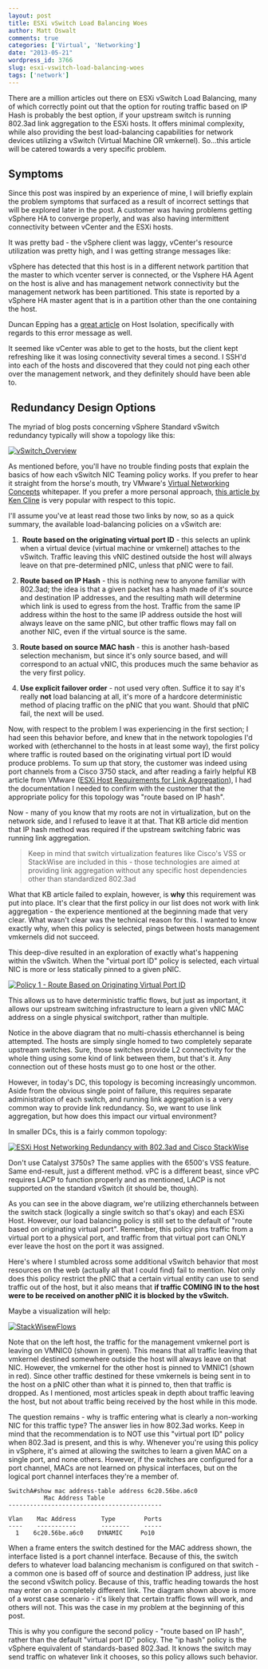 ```yaml
---
layout: post
title: ESXi vSwitch Load Balancing Woes
author: Matt Oswalt
comments: true
categories: ['Virtual', 'Networking']
date: "2013-05-21"
wordpress_id: 3766
slug: esxi-vswitch-load-balancing-woes
tags: ['network']
---
```



There are a million articles out there on ESXi vSwitch Load Balancing, many of which correctly point out that the option for routing traffic based on IP Hash is probably the best option, if your upstream switch is running 802.3ad link aggregation to the ESXi hosts. It offers minimal complexity, while also providing the best load-balancing capabilities for network devices utilizing a vSwitch (Virtual Machine OR vmkernel). So...this article will be catered towards a very specific problem.

## Symptoms

Since this post was inspired by an experience of mine, I will briefly explain the problem symptoms that surfaced as a result of incorrect settings that will be explored later in the post. A customer was having problems getting vSphere HA to converge properly, and was also having intermittent connectivity between vCenter and the ESXi hosts.

It was pretty bad - the vSphere client was laggy, vCenter's resource utilization was pretty high, and I was getting strange messages like:


  vSphere has detected that this host is in a different network partition that the master to which vcenter server is connected, or the Vsphere HA Agent on the host is alive and has management network connectivity but the management network has been partitioned. This state is reported by a vSphere HA master agent that is in a partition other than the one containing the host.

Duncan Epping has a [great article](http://www.yellow-bricks.com/vmware-high-availability-deepdiv/#HA-50isolated) on Host Isolation, specifically with regards to this error message as well.

It seemed like vCenter was able to get to the hosts, but the client kept refreshing like it was losing connectivity several times a second. I SSH'd into each of the hosts and discovered that they could not ping each other over the management network, and they definitely should have been able to.

##  Redundancy Design Options

The myriad of blog posts concerning vSphere Standard vSwitch redundancy typically will show a topology like this:

[![vSwitch_Overview](assets/2013/05/vSwitch_Overview.png)](assets/2013/05/vSwitch_Overview.png)

As mentioned before, you'll have no trouble finding posts that explain the basics of how each vSwitch NIC Teaming policy works. If you prefer to hear it straight from the horse's mouth, try VMware's [Virtual Networking Concepts](http://www.vmware.com/files/pdf/virtual_networking_concepts.pdf) whitepaper. If you prefer a more personal approach, [this article by Ken Cline](http://kensvirtualreality.wordpress.com/2009/04/05/the-great-vswitch-debate%E2%80%93part-3/) is very popular with respect to this topic.

I'll assume you've at least read those two links by now, so as a quick summary, the available load-balancing policies on a vSwitch are:
	
  1.  **Route based on the originating virtual port ID** - this selects an uplink when a virtual device (virtual machine or vmkernel) attaches to the vSwitch. Traffic leaving this vNIC destined outside the host will always leave on that pre-determined pNIC, unless that pNIC were to fail.
	
  2. **Route based on IP Hash** - this is nothing new to anyone familiar with 802.3ad; the idea is that a given packet has a hash made of it's source and destination IP addresses, and the resulting math will determine which link is used to egress from the host. Traffic from the same IP address within the host to the same IP address outside the host will always leave on the same pNIC, but other traffic flows may fall on another NIC, even if the virtual source is the same.
	
  3. **Route based on source MAC hash** - this is another hash-based selection mechanism, but since it's only source based, and will correspond to an actual vNIC, this produces much the same behavior as the very first policy.
	
  4. **Use explicit failover order** - not used very often. Suffice it to say it's really **not** load balancing at all, it's more of a hardcore deterministic method of placing traffic on the pNIC that you want. Should that pNIC fail, the next will be used.

Now, with respect to the problem I was experiencing in the first section; I had seen this behavior before, and knew that in the network topologies I'd worked with (etherchannel to the hosts in at least some way), the first policy where traffic is routed based on the originating virtual port ID would produce problems. To sum up that story, the customer was indeed using port channels from a Cisco 3750 stack, and after reading a fairly helpful KB article from VMware ([ESXi Host Requirements for Link Aggregation](http://kb.vmware.com/selfservice/microsites/search.do?language=en_US&cmd=displayKC&externalId=1001938)), I had the documentation I needed to confirm with the customer that the appropriate policy for this topology was "route based on IP hash".

Now - many of you know that my roots are not in virtualization, but on the network side, and I refused to leave it at that. That KB article did mention that IP hash method was required if the upstream switching fabric was running link aggregation.

> Keep in mind that switch virtualization features like Cisco's VSS or StackWise are included in this - those technologies are aimed at providing link aggregation without any specific host dependencies other than standardized 802.3ad

What that KB article failed to explain, however, is **why** this requirement was put into place. It's clear that the first policy in our list does not work with link aggregation - the experience mentioned at the beginning made that very clear. What wasn't clear was the technical reason for this. I wanted to know exactly why, when this policy is selected, pings between hosts management vmkernels did not succeed.

This deep-dive resulted in an exploration of exactly what's happening within the vSwitch. When the "virtual port ID" policy is selected, each virtual NIC is more or less statically pinned to a given pNIC.

[![Policy 1 - Route Based on Originating Virtual Port ID](assets/2013/05/vSwitch_VirtualPortID.png)](assets/2013/05/vSwitch_VirtualPortID.png)

This allows us to have deterministic traffic flows, but just as important, it allows our upstream switching infrastructure to learn a given vNIC MAC address on a single physical switchport, rather than multiple.

Notice in the above diagram that no multi-chassis etherchannel is being attempted. The hosts are simply single homed to two completely separate upstream switches. Sure, those switches provide L2 connectivity for the whole thing using some kind of link between them, but that's it. Any connection out of these hosts must go to one host or the other.

However, in today's DC, this topology is becoming increasingly uncommon. Aside from the obvious single point of failure, this requires separate administration of each switch, and running link aggregation is a very common way to provide link redundancy. So, we want to use link aggregation, but how does this impact our virtual environment?

In smaller DCs, this is a fairly common topology:

[![ESXi Host Networking Redundancy with 802.3ad and Cisco StackWise](assets/2013/05/StackWise.png)](assets/2013/05/StackWise.png)

Don't use Catalyst 3750s? The same applies with the 6500's VSS feature. Same end-result, just a different method. vPC is a different beast, since vPC requires LACP to function properly and as mentioned, LACP is not supported on the standard vSwitch (it should be, though).

As you can see in the above diagram, we're utilizing etherchannels between the switch stack (logically a single switch so that's okay) and each ESXi Host. However, our load balancing policy is still set to the default of "route based on originating virtual port". Remember, this policy pins traffic from a virtual port to a physical port, and traffic from that virtual port can ONLY ever leave the host on the port it was assigned.

Here's where I stumbled across some additional vSwitch behavior that most resources on the web (actually all that I could find) fail to mention. Not only does this policy restrict the pNIC that a certain virtual entity can use to send traffic out of the host, but it also means that **if traffic COMING IN to the host were to be received on another pNIC it is blocked by the vSwitch.**

Maybe a visualization will help:

[![StackWisewFlows](assets/2013/05/StackWisewFlows.png)](assets/2013/05/StackWisewFlows.png)

Note that on the left host, the traffic for the management vmkernel port is leaving on VMNIC0 (shown in green). This means that all traffic leaving that vmkernel destined somewhere outside the host will always leave on that NIC. However, the vmkernel for the other host is pinned to VMNIC1 (shown in red). Since other traffic destined for these vmkernels is being sent in to the host on a pNIC other than what it is pinned to, then that traffic is dropped. As I mentioned, most articles speak in depth about traffic leaving the host, but not about traffic being received by the host while in this mode.

The question remains - why is traffic entering what is clearly a non-working NIC for this traffic type? The answer lies in how 802.3ad works. Keep in mind that the recommendation is to NOT use this "virtual port ID" policy when 802.3ad is present, and this is why. Whenever you're using this policy in vSphere, it's aimed at allowing the switches to learn a given MAC on a single port, and none others. However, if the switches are configured for a port channel, MACs are not learned on physical interfaces, but on the logical port channel interfaces they're a member of.

    SwitchA#show mac address-table address 6c20.56be.a6c0
              Mac Address Table
    -------------------------------------------
    
    Vlan    Mac Address       Type        Ports
    ----    -----------       --------    -----
      1    6c20.56be.a6c0    DYNAMIC     Po10

When a frame enters the switch destined for the MAC address shown, the interface listed is a port channel interface. Because of this, the switch defers to whatever load balancing mechanism is configured on that switch - a common one is based off of source and destination IP address, just like the second vSwitch policy. Because of this, traffic heading towards the host may enter on a completely different link. The diagram shown above is more of a worst case scenario - it's likely that certain traffic flows will work, and others will not. This was the case in my problem at the beginning of this post.

This is why you configure the second policy - "route based on IP hash", rather than the default "virtual port ID" policy. The "ip hash" policy is the vSphere equivalent of standards-based 802.3ad. It knows the switch may send traffic on whatever link it chooses, so this policy allows such behavior.